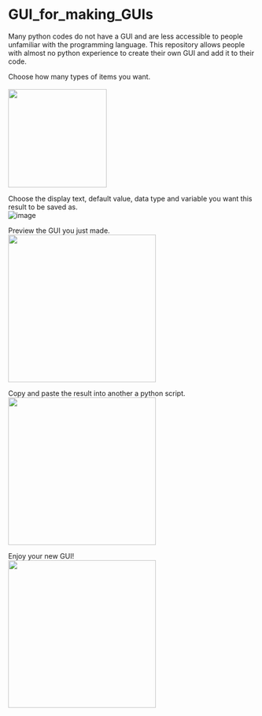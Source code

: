 # GUI_for_making_GUIs
Many python codes do not have a GUI and are less accessible to people unfamiliar with the programming language. This repository allows people with almost no python experience to create their own GUI and add it to their code.

Choose how many types of items you want. <br><br>
<img src="https://user-images.githubusercontent.com/101311642/233553975-9de30c16-5775-4f0e-9119-c3ac4943555c.png" width="200">

Choose the display text, default value, data type and variable you want this result to be saved as. <br>
![image](https://user-images.githubusercontent.com/101311642/233552760-bc311142-9275-4a34-9bd5-448f2bb2a924.png)

Preview the GUI you just made. <br>
<img src="https://user-images.githubusercontent.com/101311642/233554047-b2440ae2-656b-4438-b448-ab1f3755b2e6.png" width="300">

Copy and paste the result into another a python script. <br>
<img src="https://user-images.githubusercontent.com/101311642/233554065-001dda3e-88a2-4ec7-a843-2d0d613d2ff1.png" width="300">

Enjoy your new GUI! <br>
<img src="https://user-images.githubusercontent.com/101311642/233554078-3de9e760-fd02-4270-95cb-dbe88ada198a.png" width="300">
